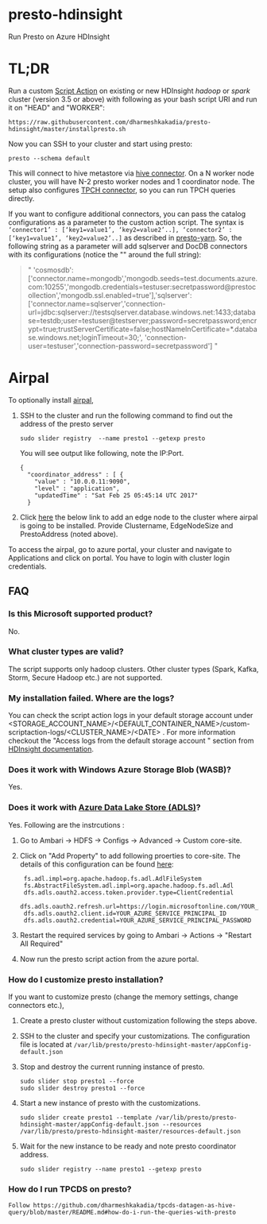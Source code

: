 # presto-hdinsight
Run Presto on Azure HDInsight

# TL;DR 
Run a custom [Script Action](https://docs.microsoft.com/en-us/azure/hdinsight/hdinsight-hadoop-customize-cluster-linux) on existing or new HDInsight _hadoop_ or _spark_ cluster (version 3.5 or above) with following as your bash script URI and run it on "HEAD" and "WORKER":
```
https://raw.githubusercontent.com/dharmeshkakadia/presto-hdinsight/master/installpresto.sh
```

Now you can SSH to your cluster and start using presto:
```
presto --schema default
```
This will connect to hive metastore via [hive connector](https://prestodb.io/docs/current/connector/hive.html). On a N worker node cluster, you will have N-2 presto worker nodes and 1 coordinator node. The setup also configures [TPCH connector](https://prestodb.io/docs/current/connector/tpch.html), so you can run TPCH queries directly.

If you want to configure additional connectors, you can pass the catalog configurations as a parameter to the custom action script. The syntax is `‘connector1’ : [‘key1=value1’, ‘key2=value2’..], ‘connector2’ : [‘key1=value1’, ‘key2=value2’..]` as described in [presto-yarn](https://prestodb.io/presto-yarn/installation-yarn-configuration-options.html). So, the following string as a parameter will add sqlserver and DocDB connectors with its configurations (notice the "" around the full string):

> " 'cosmosdb': ['connector.name=mongodb','mongodb.seeds=test.documents.azure.com:10255','mongodb.credentials=testuser:secretpassword@prestocollection','mongodb.ssl.enabled=true'],'sqlserver': ['connector.name=sqlserver','connection-url=jdbc:sqlserver://testsqlserver.database.windows.net:1433;database=testdb;user=testuser@testserver;password=secretpassword;encrypt=true;trustServerCertificate=false;hostNameInCertificate=*.database.windows.net;loginTimeout=30;', 'connection-user=testuser','connection-password=secretpassword'] "


# Airpal
To optionally install [airpal](https://github.com/airbnb/airpal), 

1. SSH to the cluster and run the following command to find out the address of the presto server
    ```
    sudo slider registry  --name presto1 --getexp presto
    ```
    You will see output like following, note the IP:Port.
    ```
    {
      "coordinator_address" : [ {
        "value" : "10.0.0.11:9090",
        "level" : "application",
        "updatedTime" : "Sat Feb 25 05:45:14 UTC 2017"
      }
    ```

2. Click [here](https://portal.azure.com/#create/Microsoft.Template/uri/https%3A%2F%2Fraw.githubusercontent.com%2Fdharmeshkakadia%2Fpresto-hdinsight%2Fmaster%2Fairpal-deploy.json) the below link to add an edge node to the cluster where airpal is going to be installed. Provide Clustername, EdgeNodeSize and PrestoAddress (noted above). 

To access the airpal, go to azure portal, your cluster and navigate to Applications and click on portal. You have to login with cluster login credentials.

## FAQ
### Is this Microsoft supported product? 
No.

### What cluster types are valid?
The script supports only hadoop clusters. Other cluster types (Spark, Kafka, Storm, Secure Hadoop etc.) are not supported.

### My installation failed. Where are the logs?
You can check the script action logs in your default storage account under <STORAGE_ACCOUNT_NAME>/<DEFAULT_CONTAINER_NAME>/custom-scriptaction-logs/<CLUSTER_NAME>/\<DATE> . For more information checkout the "Access logs from the default storage account " section from [HDInsight documentation](https://docs.microsoft.com/en-us/azure/hdinsight/hdinsight-hadoop-customize-cluster-linux).

### Does it work with Windows Azure Storage Blob (WASB)?
Yes.

### Does it work with [Azure Data Lake Store (ADLS)](https://azure.microsoft.com/en-us/services/data-lake-store/)?
Yes. Following are the instrcutions :
1. Go to Ambari -> HDFS -> Configs -> Advanced -> Custom core-site. 
2. Click on "Add Property" to add following proerties to core-site. The details of this configuration can be found [here](https://hadoop.apache.org/docs/current/hadoop-azure-datalake/index.html):

        fs.adl.impl=org.apache.hadoop.fs.adl.AdlFileSystem
        fs.AbstractFileSystem.adl.impl=org.apache.hadoop.fs.adl.Adl
        dfs.adls.oauth2.access.token.provider.type=ClientCredential
        dfs.adls.oauth2.refresh.url=https://login.microsoftonline.com/YOUR_AZURE_AD_TENANT_ID/oauth2/token
        dfs.adls.oauth2.client.id=YOUR_AZURE_SERVICE_PRINCIPAL_ID
        dfs.adls.oauth2.credential=YOUR_AZURE_SERVICE_PRINCIPAL_PASSWORD

3. Restart the required services by going to Ambari -> Actions -> "Restart All Required"
4. Now run the presto script action from the azure portal.

### How do I customize presto installation?
If you want to customize presto (change the memory settings, change connectors etc.), 

1. Create a presto cluster without customization following the steps above.

2. SSH to the cluster and specify your customizations. The configuration file is located at ``/var/lib/presto/presto-hdinsight-master/appConfig-default.json`` 

3. Stop and destroy the current running instance of presto.
    ```
    sudo slider stop presto1 --force
    sudo slider destroy presto1 --force
    ```

4. Start a new instance of presto with the customizations.
    ```
    sudo slider create presto1 --template /var/lib/presto/presto-hdinsight-master/appConfig-default.json --resources /var/lib/presto/presto-hdinsight-master/resources-default.json
    ```
    
5. Wait for the new instance to be ready and note presto coordinator address.
    ```
    sudo slider registry --name presto1 --getexp presto
    ```

### How do I run TPCDS on presto?
    Follow https://github.com/dharmeshkakadia/tpcds-datagen-as-hive-query/blob/master/README.md#how-do-i-run-the-queries-with-presto
    
